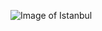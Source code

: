 ![Image of Istanbul](https://i.picsum.photos/id/434/1900/620.jpg?hmac=xJcFPLdam7fDvL0Tz6qAhjnfm1zahxVG-39Gt4B1LZg)
